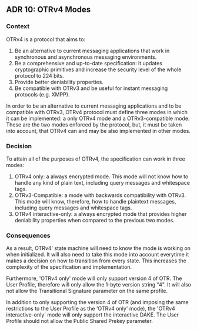 ## ADR 10: OTRv4 Modes

### Context

OTRv4 is a protocol that aims to:

1. Be an alternative to current messaging applications that work in synchronous
   and asynchronous messaging environments.
2. Be a comprehensive and up-to-date specification: it updates cryptographic
   primitives and increase the security level of the whole protocol to 224
   bits.
3. Provide better deniability properties.
4. Be compatible with OTRv3 and be useful for instant messaging protocols
   (e.g. XMPP).

In order to be an alternative to current messaging applications and to be
compatible with OTRv3, OTRv4 protocol must define three modes in which it can be
implemented: a only OTRv4 mode and a OTRv3-compatible mode. These are the two
modes enforced by the protocol, but, it must be taken into account, that OTRv4
can and may be also implemented in other modes.

### Decision

To attain all of the purposes of OTRv4, the specification can work in
three modes:

1. OTRv4 only: a always encrypted mode. This mode will not know how to handle
   any kind of plain text, including query messages and whitespace tags.
2. OTRv3-Compatible: a mode with backwards compatibility with OTRv3.
   This mode will know, therefore, how to handle plaintext messages, including
   query messages and whitespace tags.
3. OTRv4 interactive-only: a always encrypted mode that provides higher
   deniability properties when compared to the previous two modes.

### Consequences

As a result, OTRv4' state machine will need to know the mode is working on when
initialized. It will also need to take this mode into account everytime it
makes a decision on how to transition from every state. This increases the
complexity of the specification and implementation.

Furthermore, 'OTRv4 only' mode will only support version 4 of OTR. The User
Profile, therefore will only allow the 1-byte version string "4". It will also
not allow the Transitional Signature parameter on the same profile.

In addition to only supporting the version 4 of OTR (and imposing the same
restrictions to the User Profile as the 'OTRv4 only' mode), the
'OTRv4 interactive-only' mode will only support the interactive DAKE. The User
Profile should not allow the Public Shared Prekey parameter.

